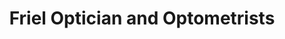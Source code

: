 ---
title: "Friel Optician and Optometrists"
url: /clarkston/friel-optician-and-optometrists/
shop: Optiker
---